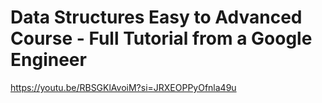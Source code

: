 # Data Structures Easy to Advanced Course - Full Tutorial from a Google Engineer

https://youtu.be/RBSGKlAvoiM?si=JRXEOPPyOfnla49u
